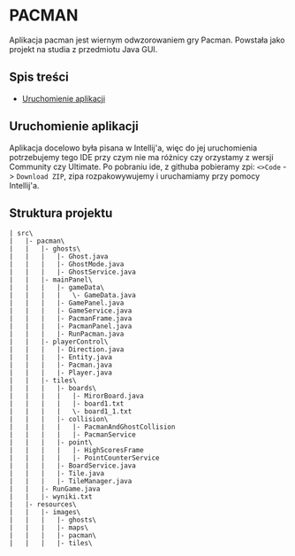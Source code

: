# PACMAN

Aplikacja pacman jest wiernym odwzorowaniem gry Pacman. Powstała jako projekt na studia z przedmiotu Java GUI.

## Spis treści
- [Uruchomienie aplikacji](#uruchomienie-aplikacji)


## Uruchomienie aplikacji

Aplikacja docelowo była pisana w Intellij'a, więc do jej uruchomienia potrzebujemy tego IDE przy czym nie ma różnicy czy orzystamy z wersji Community czy Ultimate.
Po pobraniu ide, z githuba pobieramy zpi: `<>Code` -> `Download ZIP`, zipa rozpakowywujemy i uruchamiamy przy pomocy Intellij'a.

## Struktura projektu

```
| src\
|   |- pacman\
|   |   |- ghosts\
|   |   |   |- Ghost.java  
|   |   |   |- GhostMode.java  
|   |   |   |- GhostService.java  
|   |   |- mainPanel\
|   |   |   |- gameData\
|   |   |   |   \- GameData.java
|   |   |   |- GamePanel.java  
|   |   |   |- GameService.java  
|   |   |   |- PacmanFrame.java  
|   |   |   |- PacmanPanel.java  
|   |   |   |- RunPacman.java  
|   |   |- playerControl\
|   |   |   |- Direction.java
|   |   |   |- Entity.java  
|   |   |   |- Pacman.java  
|   |   |   |- Player.java  
|   |   |- tiles\
|   |   |   |- boards\
|   |   |   |   |- MirorBoard.java
|   |   |   |   |- board1.txt
|   |   |   |   \- board1_1.txt
|   |   |   |- collision\
|   |   |   |   |- PacmanAndGhostCollision
|   |   |   |   |- PacmanService
|   |   |   |- point\
|   |   |   |   |- HighScoresFrame
|   |   |   |   |- PointCounterService
|   |   |   |- BoardService.java  
|   |   |   |- Tile.java  
|   |   |   |- TileManager.java  
|   |   |- RunGame.java  
|   |   |- wyniki.txt
|   |- resources\
|   |   |- images\
|   |   |   |- ghosts\
|   |   |   |- maps\
|   |   |   |- pacman\
|   |   |   |- tiles\
```